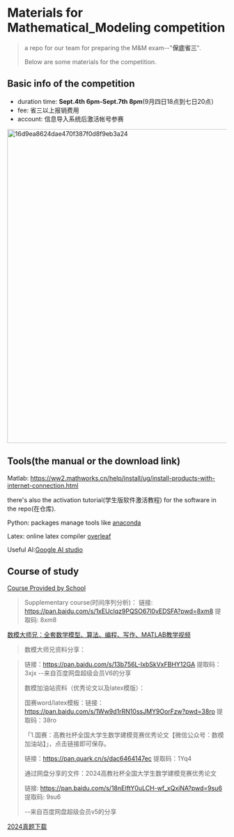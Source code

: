 # Materials for Mathematical_Modeling competition
> a repo for our team for preparing the M&M exam--"**保底省三**".
> 
> Below are some materials for the competition.

## Basic info of the competition

* duration time: **Sept.4th 6pm-Sept.7th 8pm**(9月四日18点到七日20点）
* fee: 省三以上报销费用
* account: 信息导入系统后激活帐号参赛
<img width="2342" height="720" alt="16d9ea8624dae470f387f0d8f9eb3a24" src="https://github.com/user-attachments/assets/ee4e185b-0b6f-4c24-b1e8-92f841e8b453" />

## Tools(the manual or the download link)

Matlab: https://ww2.mathworks.cn/help/install/ug/install-products-with-internet-connection.html

there's also the activation tutorial(学生版软件激活教程) for the software in the repo(在仓库).

Python: packages manage tools like [anaconda](https://www.anaconda.com/download)

Latex: online latex compiler [overleaf](
https://www.overleaf.com/learn/latex/Learn_LaTeX_in_30_minutes#What_is_LaTeX?)

Useful AI:[Google AI studio](https://aistudio.google.com/prompts/new_chat)

## Course of study
[Course Provided by School](https://docs.qq.com/doc/DREhaTVB1Rk5haEJa)

> Supplementary course(时间序列分析)：
> 链接: https://pan.baidu.com/s/1xEUclqz9PQSO67l0vEDSFA?pwd=8xm8 提取码: 8xm8

[数模大师兄：全套数学模型、算法、编程、写作、MATLAB教学视频](https://www.bilibili.com/video/BV1p14y1U7Nr/?share_source=copy_web&vd_source=c6dacd63935668fa4857babf8c2f185d)
> 数模大师兄资料分享：

> 链接：https://pan.baidu.com/s/13b756L-IxbSkVxFBHY12GA 提取码：3xjx --来自百度网盘超级会员V6的分享
>
> 数模加油站资料（优秀论文以及latex模版）：
> 
> 国赛word/latex模板：链接：https://pan.baidu.com/s/1Ww9d1rRN10ssJMY9OorFzw?pwd=38ro 提取码：38ro
>
> 「1.国赛：高教社杯全国大学生数学建模竞赛优秀论文【微信公众号：数模加油站】」，点击链接即可保存。
> 
> 链接：https://pan.quark.cn/s/dac6464147ec 提取码：1Yq4
> 
> 通过网盘分享的文件：2024高教社杯全国大学生数学建模竞赛优秀论文
> 
> 链接: https://pan.baidu.com/s/18nEIftY0uLCH-wf_xQxiNA?pwd=9su6 提取码: 9su6
> 
> --来自百度网盘超级会员v5的分享
> 
[2024真题下载](https://www.mcm.edu.cn/html_cn/node/a0c1fb5c31d43551f08cd8ad16870444.html)


